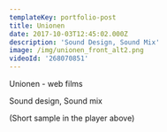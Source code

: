 ```yaml
---
templateKey: portfolio-post
title: Unionen
date: 2017-10-03T12:45:02.000Z
description: 'Sound Design, Sound Mix'
image: /img/unionen_front_alt2.png
videoId: '268070851'
---
```

Unionen - web films

Sound design, Sound mix 

(Short sample in the player above)
